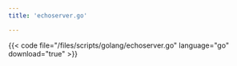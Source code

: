 ```yaml
---
title: 'echoserver.go'

---
```


{{< code file="/files/scripts/golang/echoserver.go" language="go" download="true" >}}
